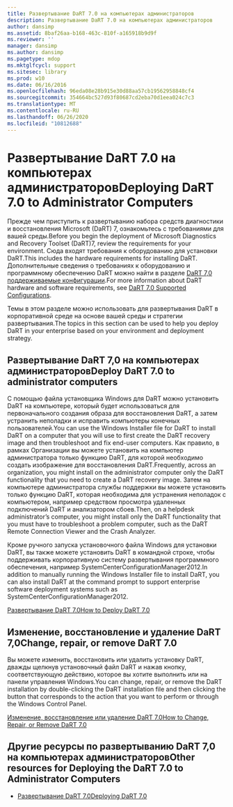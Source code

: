 ```yaml
---
title: Развертывание DaRT 7.0 на компьютерах администраторов
description: Развертывание DaRT 7.0 на компьютерах администраторов
author: dansimp
ms.assetid: 8baf26aa-b168-463c-810f-a165918b9d9f
ms.reviewer: ''
manager: dansimp
ms.author: dansimp
ms.pagetype: mdop
ms.mktglfcycl: support
ms.sitesec: library
ms.prod: w10
ms.date: 06/16/2016
ms.openlocfilehash: 96eda08e28b915e30d88aa57cb19562958848cf4
ms.sourcegitcommit: 354664bc527d93f80687cd2eba70d1eea024c7c3
ms.translationtype: MT
ms.contentlocale: ru-RU
ms.lasthandoff: 06/26/2020
ms.locfileid: "10812688"
---
```

# <span data-ttu-id="7c0e5-103">Развертывание DaRT 7.0 на компьютерах администраторов</span><span class="sxs-lookup"><span data-stu-id="7c0e5-103">Deploying DaRT 7.0 to Administrator Computers</span></span>


<span data-ttu-id="7c0e5-104">Прежде чем приступить к развертыванию набора средств диагностики и восстановления Microsoft (DaRT) 7, ознакомьтесь с требованиями для вашей среды.</span><span class="sxs-lookup"><span data-stu-id="7c0e5-104">Before you begin the deployment of Microsoft Diagnostics and Recovery Toolset (DaRT)7, review the requirements for your environment.</span></span> <span data-ttu-id="7c0e5-105">Сюда входят требования к оборудованию для установки DaRT.</span><span class="sxs-lookup"><span data-stu-id="7c0e5-105">This includes the hardware requirements for installing DaRT.</span></span> <span data-ttu-id="7c0e5-106">Дополнительные сведения о требованиях к оборудованию и программному обеспечению DaRT можно найти в разделе [DaRT 7,0 поддерживаемые конфигурации](dart-70-supported-configurations-dart-7.md).</span><span class="sxs-lookup"><span data-stu-id="7c0e5-106">For more information about DaRT hardware and software requirements, see [DaRT 7.0 Supported Configurations](dart-70-supported-configurations-dart-7.md).</span></span>

<span data-ttu-id="7c0e5-107">Темы в этом разделе можно использовать для развертывания DaRT в корпоративной среде на основе вашей среды и стратегии развертывания.</span><span class="sxs-lookup"><span data-stu-id="7c0e5-107">The topics in this section can be used to help you deploy DaRT in your enterprise based on your environment and deployment strategy.</span></span>

## <span data-ttu-id="7c0e5-108">Развертывание DaRT 7,0 на компьютерах администраторов</span><span class="sxs-lookup"><span data-stu-id="7c0e5-108">Deploy DaRT 7.0 to administrator computers</span></span>


<span data-ttu-id="7c0e5-109">С помощью файла установщика Windows для DaRT можно установить DaRT на компьютере, который будет использоваться для первоначального создания образа для восстановления DaRT, а затем устранить неполадки и исправить компьютеры конечных пользователей.</span><span class="sxs-lookup"><span data-stu-id="7c0e5-109">You can use the Windows Installer file for DaRT to install DaRT on a computer that you will use to first create the DaRT recovery image and then troubleshoot and fix end-user computers.</span></span> <span data-ttu-id="7c0e5-110">Как правило, в рамках Организации вы можете установить на компьютер администратора только функцию DaRT, для которой необходимо создать изображение для восстановления DaRT.</span><span class="sxs-lookup"><span data-stu-id="7c0e5-110">Frequently, across an organization, you might install on the administrator computer only the DaRT functionality that you need to create a DaRT recovery image.</span></span> <span data-ttu-id="7c0e5-111">Затем на компьютере администратора службы поддержки вы можете установить только функцию DaRT, которая необходима для устранения неполадок с компьютером, например средством просмотра удаленных подключений DaRT и анализатором сбоев.</span><span class="sxs-lookup"><span data-stu-id="7c0e5-111">Then, on a helpdesk administrator’s computer, you might install only the DaRT functionality that you must have to troubleshoot a problem computer, such as the DaRT Remote Connection Viewer and the Crash Analyzer.</span></span>

<span data-ttu-id="7c0e5-112">Кроме ручного запуска установочного файла Windows для установки DaRT, вы также можете установить DaRT в командной строке, чтобы поддерживать корпоративную систему развертывания программного обеспечения, например SystemCenterConfigurationManager2012.</span><span class="sxs-lookup"><span data-stu-id="7c0e5-112">In addition to manually running the Windows Installer file to install DaRT, you can also install DaRT at the command prompt to support enterprise software deployment systems such as SystemCenterConfigurationManager2012.</span></span>

[<span data-ttu-id="7c0e5-113">Развертывание DaRT 7.0</span><span class="sxs-lookup"><span data-stu-id="7c0e5-113">How to Deploy DaRT 7.0</span></span>](how-to-deploy-dart-70.md)

## <span data-ttu-id="7c0e5-114">Изменение, восстановление и удаление DaRT 7,0</span><span class="sxs-lookup"><span data-stu-id="7c0e5-114">Change, repair, or remove DaRT 7.0</span></span>


<span data-ttu-id="7c0e5-115">Вы можете изменить, восстановить или удалить установку DaRT, дважды щелкнув установочный файл DaRT и нажав кнопку, соответствующую действию, которое вы хотите выполнить или на панели управления Windows.</span><span class="sxs-lookup"><span data-stu-id="7c0e5-115">You can change, repair, or remove the DaRT installation by double-clicking the DaRT installation file and then clicking the button that corresponds to the action that you want to perform or through the Windows Control Panel.</span></span>

[<span data-ttu-id="7c0e5-116">Изменение, восстановление или удаление DaRT 7.0</span><span class="sxs-lookup"><span data-stu-id="7c0e5-116">How to Change, Repair, or Remove DaRT 7.0</span></span>](how-to-change-repair-or-remove-dart-70.md)

## <span data-ttu-id="7c0e5-117">Другие ресурсы по развертыванию DaRT 7,0 на компьютерах администраторов</span><span class="sxs-lookup"><span data-stu-id="7c0e5-117">Other resources for Deploying the DaRT 7.0 to Administrator Computers</span></span>


-   [<span data-ttu-id="7c0e5-118">Развертывание DaRT 7.0</span><span class="sxs-lookup"><span data-stu-id="7c0e5-118">Deploying DaRT 7.0</span></span>](deploying-dart-70-new-ia.md)

 

 






